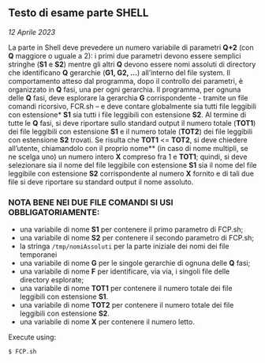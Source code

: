 ## Testo di esame parte SHELL
*12 Aprile 2023*

La parte in Shell deve prevedere un numero variabile di parametri **Q+2** (con **Q** maggiore o uguale a 2): i primi due parametri devono essere semplici stringhe (**S1** e **S2**) mentre gli altri **Q** devono essere nomi assoluti di directory che identificano **Q** gerarchie (**G1, G2, …**) all’interno del file system.
Il comportamento atteso dal programma, dopo il controllo dei parametri, è organizzato in **Q** fasi, una per ogni gerarchia. Il programma, per ognuna delle **Q** fasi, deve esplorare la gerarchia **G** corrispondente - tramite un file comandi ricorsivo, FCR.sh – e deve contare globalmente sia tutti file leggibili con estensione* **S1** sia tutti i file leggibili con estensione **S2**.
Al termine di tutte le **Q** fasi, si deve riportare sullo standard output il numero totale (**TOT1**) dei file leggibili con estensione **S1** e il numero totale (**TOT2**) dei file leggibili con estensione **S2** trovati.
Se risulta che **TOT1** <= **TOT2**, si deve chiedere all’utente, chiamandolo con il proprio nome** (in caso di nome multipli, se ne scelga uno) un numero intero **X** compreso fra 1 e **TOT1**; quindi, si deve selezionare sia il nome del file leggibile con estensione **S1** sia il nome del file leggibile con estensione **S2** corrispondente al numero **X** fornito e di tali due file si deve riportare su standard output il nome assoluto.

### NOTA BENE NEI DUE FILE COMANDI SI USI OBBLIGATORIAMENTE:
* una variabile di nome **S1** per contenere il primo parametro di FCP.sh;
* una variabile di nome **S2** per contenere il secondo parametro di FCP.sh;
* la stringa `/tmp/nomiAssoluti` per la parte iniziale dei nomi dei file temporanei
* una variabile di nome **G** per le singole gerarchie di ognuna delle **Q** fasi;
* una variabile di nome **F** per identificare, via via, i singoli file delle directory esplorate;
* una variabile di nome **TOT1** per contenere il numero totale dei file leggibili con estensione **S1**.
* una variabile di nome **TOT2** per contenere il numero totale dei file leggibili con estensione **S2**.
* una variabile di nome **X** per contenere il numero letto.

Execute using:
```console
$ FCP.sh 
```